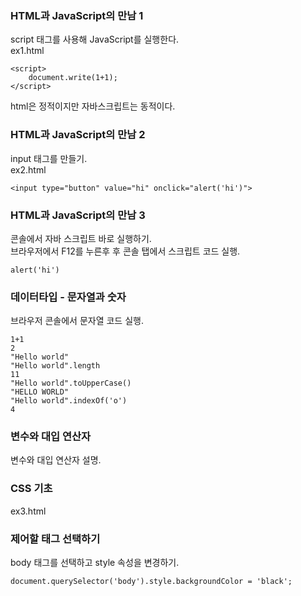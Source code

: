 ﻿### HTML과 JavaScript의 만남 1
script 태그를 사용해 JavaScript를 실행한다.  
ex1.html
~~~
<script>
	document.write(1+1);
</script>
~~~
html은 정적이지만 자바스크립트는 동적이다.

### HTML과 JavaScript의 만남 2
input 태그를 만들기.  
ex2.html
~~~
<input type="button" value="hi" onclick="alert('hi')">
~~~
### HTML과 JavaScript의 만남 3
콘솔에서 자바 스크립트 바로 실행하기.  
브라우저에서 F12를 누른후 후 콘솔 탭에서 스크립트 코드 실행.
~~~
alert('hi')
~~~
### 데이터타입 - 문자열과 숫자
브라우저 콘솔에서 문자열 코드 실행.
~~~
1+1
2
"Hello world"
"Hello world".length
11
"Hello world".toUpperCase()
"HELLO WORLD"
"Hello world".indexOf('o')
4
~~~

### 변수와 대입 연산자
변수와 대입 연산자 설명.

### CSS 기초
ex3.html

### 제어할 태그 선택하기
body 태그를 선택하고 style 속성을 변경하기.
~~~
document.querySelector('body').style.backgroundColor = 'black';
~~~
